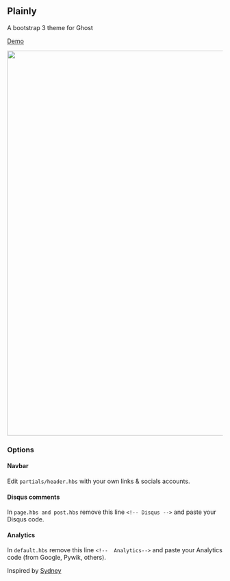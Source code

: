## Plainly

A bootstrap 3 theme for Ghost

[Demo](http://mrjuliuss.net)

<img src="https://raw.github.com/MrJuliuss/plainly/master/screenshot.png" width="900" />

### Options

#### Navbar

Edit `partials/header.hbs` with your own links & socials accounts.

#### Disqus comments

In `page.hbs and post.hbs` remove this line `<!-- Disqus -->` and paste your Disqus code.

#### Analytics

In `default.hbs` remove this line `<!--  Analytics-->` and paste your Analytics code (from Google, Pywik, others).

Inspired by [Sydney](https://github.com/seanosaur/sydney)
